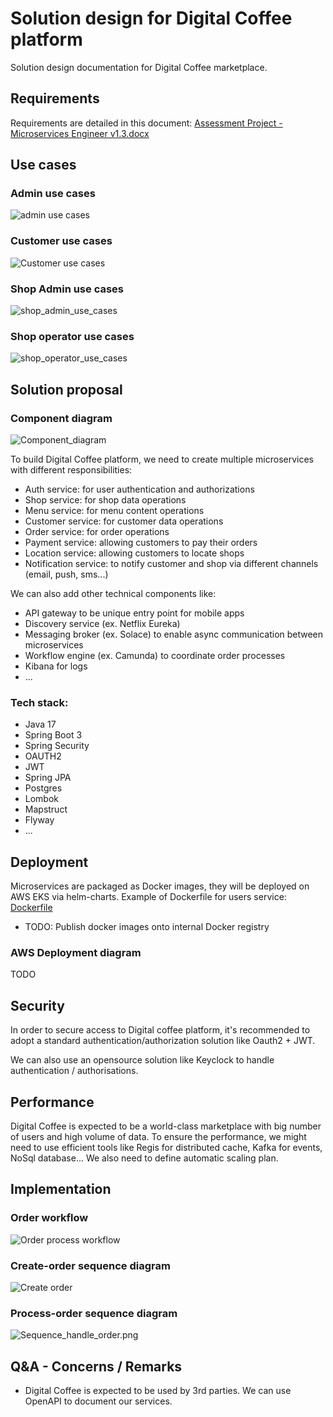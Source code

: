 # Solution design for Digital Coffee platform
Solution design documentation for Digital Coffee marketplace.

## Requirements
Requirements are detailed in this document: [Assessment Project - Microservices Engineer v1.3.docx](Assessment%20Project%20-%20Microservices%20Engineer%20v1.3.docx)
## Use cases

### Admin use cases
![admin use cases](use_cases_admin.png)

### Customer use cases
![Customer use cases](use_cases_customer.png)

### Shop Admin use cases
![shop_admin_use_cases](use_cases_shop_admin.png)

### Shop operator use cases
![shop_operator_use_cases](use_cases_shop_operator.png)

## Solution proposal

### Component diagram
![Component_diagram](component_diagram.svg)

To build Digital Coffee platform, we need to create multiple microservices with different responsibilities:
- Auth service: for user authentication and authorizations
- Shop service: for shop data operations
- Menu service: for menu content operations
- Customer service: for customer data operations
- Order service: for order operations
- Payment service: allowing customers to pay their orders
- Location service: allowing customers to locate shops
- Notification service: to notify customer and shop via different channels (email, push, sms...)

We can also add other technical components like:
- API gateway to be unique entry point for mobile apps
- Discovery service (ex. Netflix Eureka)
- Messaging broker (ex. Solace) to enable async communication between microservices
- Workflow engine (ex. Camunda) to coordinate order processes
- Kibana for logs
- ...

### Tech stack:
- Java 17
- Spring Boot 3
- Spring Security
- OAUTH2
- JWT
- Spring JPA
- Postgres
- Lombok
- Mapstruct
- Flyway
- ...

## Deployment

Microservices are packaged as Docker images, they will be deployed on AWS EKS via helm-charts.
Example of Dockerfile for users service: [Dockerfile](../dc-user/Dockerfile)
- TODO: Publish docker images onto internal Docker registry

### AWS Deployment diagram
TODO

## Security
In order to secure access to Digital coffee platform, it's recommended to adopt a standard authentication/authorization solution like Oauth2 + JWT.

We can also use an opensource solution like Keyclock to handle authentication / authorisations.

## Performance
Digital Coffee is expected to be a world-class marketplace with big number of users and high volume of data. To ensure the performance, we might need to use efficient tools like Regis for distributed cache, Kafka for events, NoSql database... We also need to define automatic scaling plan.

## Implementation

### Order workflow
![Order process workflow](order_process.png)

### Create-order sequence diagram
![Create order](Sequence_Create_order.png)

### Process-order sequence diagram
![Sequence_handle_order.png](Sequence_handle_order.png)


## Q&A - Concerns / Remarks
- Digital Coffee is expected to be used by 3rd parties. We can use OpenAPI to document our services.